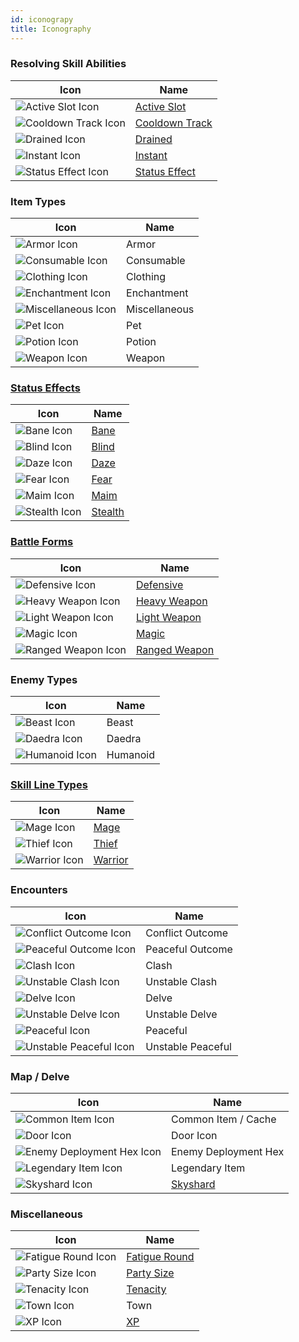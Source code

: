 ```yaml
---
id: iconograpy
title: Iconography
---
```


### Resolving Skill Abilities

| Icon                                                              | Name                                            |
| ----------------------------------------------------------------- | ----------------------------------------------- |
| <img src="/icons/active-slot.svg" alt="Active Slot Icon" />       | [Active Slot](/docs/glossary/active-slot)       |
| <img src="/icons/cooldown-track.svg" alt="Cooldown Track Icon" /> | [Cooldown Track](/docs/glossary/cooldown-track) |
| <img src="/icons/drained.svg" alt="Drained Icon" />               | [Drained](/docs/glossary/drained)               |
| <img src="/icons/instant.svg" alt="Instant Icon" />               | [Instant](/docs/glossary/instant)               |
| <img src="/icons/status-effect.svg" alt="Status Effect Icon" />   | [Status Effect](/docs/glossary/status-effect)   |

### Item Types

| Icon                                                            | Name          |
| --------------------------------------------------------------- | ------------- |
| <img src="/icons/armor.svg" alt="Armor Icon" />                 | Armor         |
| <img src="/icons/consumable.svg" alt="Consumable Icon" />       | Consumable    |
| <img src="/icons/clothing.svg" alt="Clothing Icon" />           | Clothing      |
| <img src="/icons/enchantment.svg" alt="Enchantment Icon" />     | Enchantment   |
| <img src="/icons/miscellaneous.svg" alt="Miscellaneous Icon" /> | Miscellaneous |
| <img src="/icons/pet.svg" alt="Pet Icon" />                     | Pet           |
| <img src="/icons/potion.svg" alt="Potion Icon" />               | Potion        |
| <img src="/icons/weapon.svg" alt="Weapon Icon" />               | Weapon        |

### [Status Effects](/docs/status-effects/)

| Icon                                                | Name                                    |
| --------------------------------------------------- | --------------------------------------- |
| <img src="/icons/bane.svg" alt="Bane Icon" />       | [Bane](/docs/status-effects/bane)       |
| <img src="/icons/blind.svg" alt="Blind Icon" />     | [Blind](/docs/status-effects/blind)     |
| <img src="/icons/daze.svg" alt="Daze Icon" />       | [Daze](/docs/status-effects/daze)       |
| <img src="/icons/fear.svg" alt="Fear Icon" />       | [Fear](/docs/status-effects/fear)       |
| <img src="/icons/maim.svg" alt="Maim Icon" />       | [Maim](/docs/status-effects/maim)       |
| <img src="/icons/stealth.svg" alt="Stealth Icon" /> | [Stealth](/docs/status-effects/stealth) |

### [Battle Forms](/docs/battle-forms)

| Icon                                                            | Name                                              |
| --------------------------------------------------------------- | ------------------------------------------------- |
| <img src="/icons/defensive.svg" alt="Defensive Icon" />         | [Defensive](/docs/battle-forms/defensive)         |
| <img src="/icons/heavy-weapon.svg" alt="Heavy Weapon Icon" />   | [Heavy Weapon](/docs/battle-forms/heavy-weapon)   |
| <img src="/icons/light-weapon.svg" alt="Light Weapon Icon" />   | [Light Weapon](/docs/battle-forms/light-weapon)   |
| <img src="/icons/magic.svg" alt="Magic Icon" />                 | [Magic](/docs/battle-forms/magic)                 |
| <img src="/icons/ranged-weapon.svg" alt="Ranged Weapon Icon" /> | [Ranged Weapon](/docs/battle-forms/ranged-weapon) |

### Enemy Types

| Icon                                                  | Name     |
| ----------------------------------------------------- | -------- |
| <img src="/icons/beast.svg" alt="Beast Icon" />       | Beast    |
| <img src="/icons/daedra.svg" alt="Daedra Icon" />     | Daedra   |
| <img src="/icons/humanoid.svg" alt="Humanoid Icon" /> | Humanoid |

### [Skill Line Types](/docs/skill-lines)

| Icon                                                | Name                                 |
| --------------------------------------------------- | ------------------------------------ |
| <img src="/icons/mage.svg" alt="Mage Icon" />       | [Mage](/docs/skill-lines/mage)       |
| <img src="/icons/thief.svg" alt="Thief Icon" />     | [Thief](/docs/skill-lines/thief)     |
| <img src="/icons/warrior.svg" alt="Warrior Icon" /> | [Warrior](/docs/skill-lines/warrior) |

### Encounters

| Icon                                                                    | Name              |
| ----------------------------------------------------------------------- | ----------------- |
| <img src="/icons/conflict.svg" alt="Conflict Outcome Icon" />           | Conflict Outcome  |
| <img src="/icons/peaceful-outcome.svg" alt="Peaceful Outcome Icon" />   | Peaceful Outcome  |
| <img src="/icons/clash.svg" alt="Clash Icon" />                         | Clash             |
| <img src="/icons/unstable-clash.svg" alt="Unstable Clash Icon" />       | Unstable Clash    |
| <img src="/icons/delve.svg" alt="Delve Icon" />                         | Delve             |
| <img src="/icons/unstable-delve.svg" alt="Unstable Delve Icon" />       | Unstable Delve    |
| <img src="/icons/peaceful.svg" alt="Peaceful Icon" />                   | Peaceful          |
| <img src="/icons/unstable-peaceful.svg" alt="Unstable Peaceful Icon" /> | Unstable Peaceful |

### Map / Delve

| Icon                                                                          | Name                                |
| ----------------------------------------------------------------------------- | ----------------------------------- |
| <img src="/icons/common-item.svg" alt="Common Item Icon" />                   | Common Item / Cache                 |
| <img src="/icons/door.svg" alt="Door Icon" />                                 | Door Icon                           |
| <img src="/icons/enemy-deployment-hex.svg" alt="Enemy Deployment Hex Icon" /> | Enemy Deployment Hex                |
| <img src="/icons/legendary-item.svg" alt="Legendary Item Icon" />             | Legendary Item                      |
| <img src="/icons/skyshard.svg" alt="Skyshard Icon" />                         | [Skyshard](/docs/glossary/skyshard) |

### Miscellaneous

| Icon                                                      | Name                                           |
| --------------------------------------------------------- | ---------------------------------------------- |
| <img src="/icons/fatigue.svg" alt="Fatigue Round Icon" /> | [Fatigue Round](/docs/glossary/fatigue-damage) |
| <img src="/icons/party-size.svg" alt="Party Size Icon" /> | [Party Size](/docs/glossary/party-size)        |
| <img src="/icons/tenacity.svg" alt="Tenacity Icon" />     | [Tenacity](/docs/glossary/tenacity)            |
| <img src="/icons/town.svg" alt="Town Icon" />             | Town                                           |
| <img src="/icons/xp.svg" alt="XP Icon" />                 | [XP](/docs/glossary/xp)                        |
